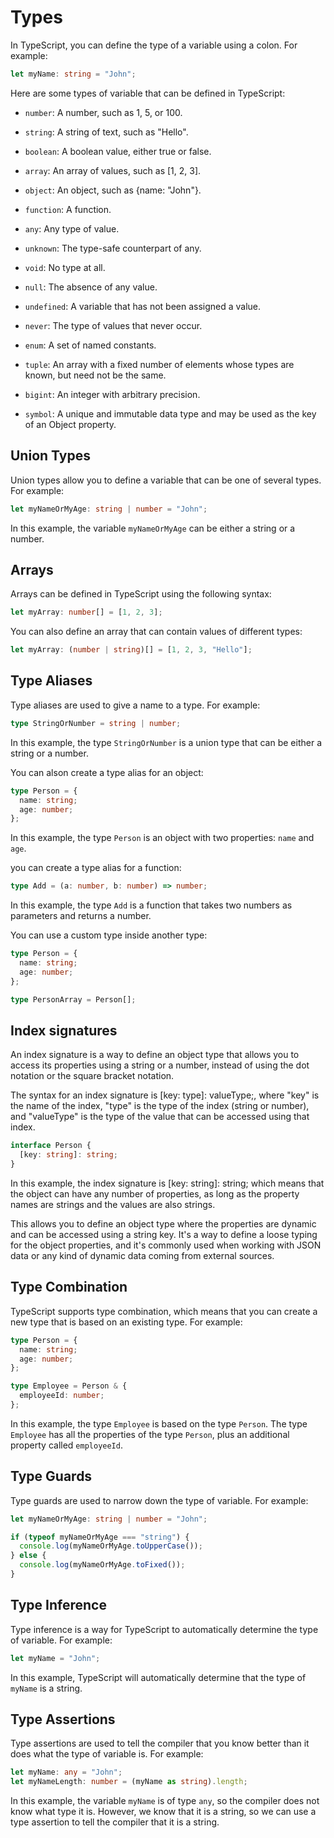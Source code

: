 # Types

In TypeScript, you can define the type of a variable using a colon. For example:

```typescript
let myName: string = "John";
```

Here are some types of variable that can be defined in TypeScript:
- `number`: A number, such as 1, 5, or 100.
- `string`: A string of text, such as "Hello".
- `boolean`: A boolean value, either true or false.
- `array`: An array of values, such as [1, 2, 3].
- `object`: An object, such as {name: "John"}.
- `function`: A function.

- `any`: Any type of value.
- `unknown`: The type-safe counterpart of any.
- `void`: No type at all.
- `null`: The absence of any value.
- `undefined`: A variable that has not been assigned a value.
- `never`: The type of values that never occur.

- `enum`: A set of named constants.
- `tuple`: An array with a fixed number of elements whose types are known, but need not be the same.

- `bigint`: An integer with arbitrary precision.
- `symbol`: A unique and immutable data type and may be used as the key of an Object property.

## Union Types

Union types allow you to define a variable that can be one of several types. For example:

```typescript
let myNameOrMyAge: string | number = "John";
```

In this example, the variable `myNameOrMyAge` can be either a string or a number.

## Arrays

Arrays can be defined in TypeScript using the following syntax:

```typescript
let myArray: number[] = [1, 2, 3];
```

You can also define an array that can contain values of different types:

```typescript
let myArray: (number | string)[] = [1, 2, 3, "Hello"];
```

## Type Aliases

Type aliases are used to give a name to a type. For example:

```typescript
type StringOrNumber = string | number;
```

In this example, the type `StringOrNumber` is a union type that can be either a string or a number.

You can alson create a type alias for an object:

```typescript
type Person = {
  name: string;
  age: number;
};
```

In this example, the type `Person` is an object with two properties: `name` and `age`.

you can create a type alias for a function:

```typescript
type Add = (a: number, b: number) => number;
```

In this example, the type `Add` is a function that takes two numbers as parameters and returns a number.

You can use a custom type inside another type:

```typescript
type Person = {
  name: string;
  age: number;
};

type PersonArray = Person[];
```

## Index signatures
An index signature is a way to define an object type that allows you to access its properties using a string or a number, instead of using the dot notation or the square bracket notation.

The syntax for an index signature is [key: type]: valueType;, where "key" is the name of the index, "type" is the type of the index (string or number), and "valueType" is the type of the value that can be accessed using that index.

```typescript
interface Person {
  [key: string]: string;
}
```
In this example, the index signature is [key: string]: string; which means that the object can have any number of properties, as long as the property names are strings and the values are also strings.

This allows you to define an object type where the properties are dynamic and can be accessed using a string key. It's a way to define a loose typing for the object properties, and it's commonly used when working with JSON data or any kind of dynamic data coming from external sources.

## Type Combination

TypeScript supports type combination, which means that you can create a new type that is based on an existing type. For example:

```typescript
type Person = {
  name: string;
  age: number;
};

type Employee = Person & {
  employeeId: number;
};
```

In this example, the type `Employee` is based on the type `Person`. The type `Employee` has all the properties of the type `Person`, plus an additional property called `employeeId`.

## Type Guards

Type guards are used to narrow down the type of variable. For example:

```typescript
let myNameOrMyAge: string | number = "John";

if (typeof myNameOrMyAge === "string") {
  console.log(myNameOrMyAge.toUpperCase());
} else {
  console.log(myNameOrMyAge.toFixed());
}
```

## Type Inference

Type inference is a way for TypeScript to automatically determine the type of variable. For example:

```typescript 
let myName = "John";
```

In this example, TypeScript will automatically determine that the type of `myName` is a string.

## Type Assertions

Type assertions are used to tell the compiler that you know better than it does what the type of variable is. For example:

```typescript
let myName: any = "John";
let myNameLength: number = (myName as string).length;
```

In this example, the variable `myName` is of type `any`, so the compiler does not know what type it is. However, we know that it is a string, so we can use a type assertion to tell the compiler that it is a string.